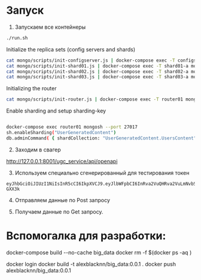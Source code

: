 # Запуск

1. Запускаем все контейнеры 
```bash
./run.sh
```

Initialize the replica sets (config servers and shards)
```bash
cat mongo/scripts/init-configserver.js | docker-compose exec -T configsvr01 mongosh 
cat mongo/scripts/init-shard01.js | docker-compose exec -T shard01-a mongosh 
cat mongo/scripts/init-shard02.js | docker-compose exec -T shard02-a mongosh 
cat mongo/scripts/init-shard03.js | docker-compose exec -T shard03-a mongosh 
```

Initializing the router

```bash
cat mongo/scripts/init-router.js | docker-compose exec -T router01 mongosh 
```


Enable sharding and setup sharding-key
```bash

docker-compose exec router01 mongosh --port 27017
sh.enableSharding("UserGeneratedContent")
db.adminCommand( { shardCollection: "UserGeneratedContent.UsersContent", key: { film_id: "hashed", zipCode: 1, supplierId: 1 } } )
```

2. Заходим в свагер

http://127.0.0.1:8001/ugc_service/api/openapi 

3. Используем специально сгенерированный для тестирования токен
```
eyJhbGciOiJIUzI1NiIsInR5cCI6IkpXVCJ9.eyJlbWFpbCI6InRva2VuQHRva2VuLmNvbSIsImlhdCI6MTY4NDMyNzY2Ny4wMzE5ODYsImV4cCI6MTcxNTg2NzY2Ny4wMzE5ODMxLCJ0eXBlIjoiYWNjZXNzIiwicm9sZSI6ImFkbWluIn0.s6Wqw1DB_g3CKxGEptD3oD13vDTQBHbNHmoEk-GXX3k
```

4. Отправляем данные по Post запросу

5. Получаем данные по Get запросу.



# Вспомогалка для разработки:
docker-compose build --no-cache big_data
docker rm -f $(docker ps -aq )

docker login
docker build -t alexblacknn/big_data:0.0.1 .
docker push alexblacknn/big_data:0.0.1

